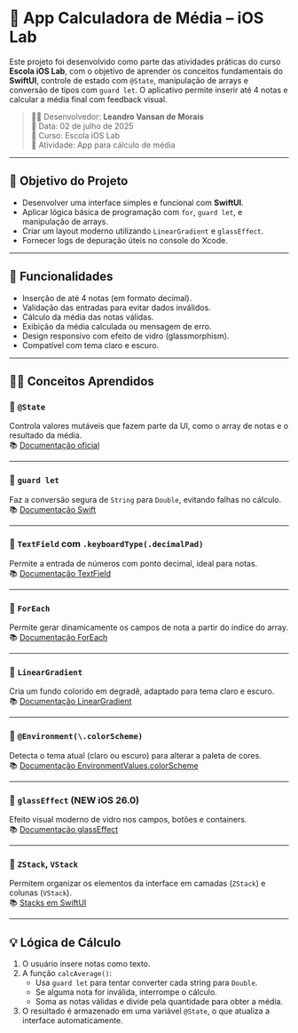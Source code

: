 # 📱 App Calculadora de Média – iOS Lab

Este projeto foi desenvolvido como parte das atividades práticas do curso **Escola iOS Lab**, com o objetivo de aprender os conceitos fundamentais do **SwiftUI**, controle de estado com `@State`, manipulação de arrays e conversão de tipos com `guard let`. O aplicativo permite inserir até 4 notas e calcular a média final com feedback visual.

> 🧑‍💻 Desenvolvedor: **Leandro Vansan de Morais**  
> 📅 Data: 02 de julho de 2025  
> 🏫 Curso: Escola iOS Lab  
> 🔢 Atividade: App para cálculo de média

---

## 🎯 Objetivo do Projeto

- Desenvolver uma interface simples e funcional com **SwiftUI**.
- Aplicar lógica básica de programação com `for`, `guard let`, e manipulação de arrays.
- Criar um layout moderno utilizando `LinearGradient` e `glassEffect`.
- Fornecer logs de depuração úteis no console do Xcode.

---

## 🚀 Funcionalidades

- Inserção de até 4 notas (em formato decimal).
- Validação das entradas para evitar dados inválidos.
- Cálculo da média das notas válidas.
- Exibição da média calculada ou mensagem de erro.
- Design responsivo com efeito de vidro (glassmorphism).
- Compatível com tema claro e escuro.

---

## 🧑‍🏫 Conceitos Aprendidos

### 🔹 `@State`
Controla valores mutáveis que fazem parte da UI, como o array de notas e o resultado da média.  
📚 [Documentação oficial](https://developer.apple.com/documentation/swiftui/state)

---

### 🔹 `guard let`
Faz a conversão segura de `String` para `Double`, evitando falhas no cálculo.  
📚 [Documentação Swift](https://www.swift.org/documentation/#The-guard-Statement)

---

### 🔹 `TextField` com `.keyboardType(.decimalPad)`
Permite a entrada de números com ponto decimal, ideal para notas.  
📚 [Documentação TextField](https://developer.apple.com/documentation/swiftui/textfield)

---

### 🔹 `ForEach`
Permite gerar dinamicamente os campos de nota a partir do índice do array.  
📚 [Documentação ForEach](https://developer.apple.com/documentation/swiftui/foreach)

---

### 🔹 `LinearGradient`
Cria um fundo colorido em degradê, adaptado para tema claro e escuro.  
📚 [Documentação LinearGradient](https://developer.apple.com/documentation/swiftui/lineargradient)

---

### 🔹 `@Environment(\.colorScheme)`
Detecta o tema atual (claro ou escuro) para alterar a paleta de cores.  
📚 [Documentação EnvironmentValues.colorScheme](https://developer.apple.com/documentation/swiftui/environmentvalues/colorscheme)

---

### 🔹 `glassEffect` (NEW iOS 26.0)
Efeito visual moderno de vidro nos campos, botões e containers.  
📚 [Documentação glassEffect](https://developer.apple.com/documentation/swiftui/view/glasseffect(_:in:))

---

### 🔹 `ZStack`, `VStack`
Permitem organizar os elementos da interface em camadas (`ZStack`) e colunas (`VStack`).  
📚 [Stacks em SwiftUI](https://developer.apple.com/documentation/swiftui/stack)

---

## 💡 Lógica de Cálculo

1. O usuário insere notas como texto.
2. A função `calcAverage()`:
   - Usa `guard let` para tentar converter cada string para `Double`.
   - Se alguma nota for inválida, interrompe o cálculo.
   - Soma as notas válidas e divide pela quantidade para obter a média.
3. O resultado é armazenado em uma variável `@State`, o que atualiza a interface automaticamente.


